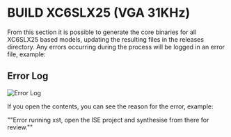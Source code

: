 # BUILD XC6SLX25 (VGA 31KHz)

From this section it is possible to generate the core binaries for all XC6SLX25 based models, updating the resulting files in the releases directory. Any errors occurring during the process will be logged in an error file, example:

## Error Log

![Error Log](../../doc/img/errors_xc6slx25.png)

If you open the contents, you can see the reason for the error, example:

""Error running xst, open the ISE project and synthesise from there for review.""
